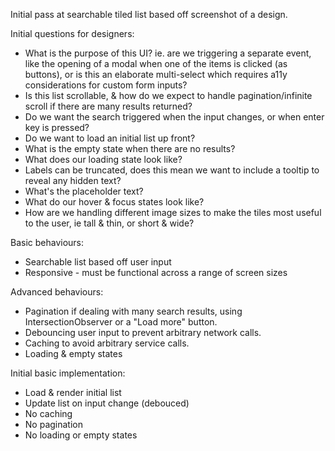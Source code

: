 Initial pass at searchable tiled list based off screenshot of a design.

Initial questions for designers:

- What is the purpose of this UI? ie. are we triggering a separate event, like the opening of a modal when one of the items is clicked (as buttons), or is this an elaborate multi-select which requires a11y considerations for custom form inputs?
- Is this list scrollable, & how do we expect to handle pagination/infinite scroll if there are many results returned?
- Do we want the search triggered when the input changes, or when enter key is pressed?
- Do we want to load an initial list up front?
- What is the empty state when there are no results?
- What does our loading state look like?
- Labels can be truncated, does this mean we want to include a tooltip to reveal any hidden text?
- What's the placeholder text?
- What do our hover & focus states look like?
- How are we handling different image sizes to make the tiles most useful to the user, ie tall & thin, or short & wide?


Basic behaviours:

- Searchable list based off user input
- Responsive - must be functional across a range of screen sizes

Advanced behaviours:

- Pagination if dealing with many search results, using IntersectionObserver or a "Load more" button.
- Debouncing user input to prevent arbitrary network calls.
- Caching to avoid arbitrary service calls.
- Loading & empty states


Initial basic implementation:
- Load & render initial list
- Update list on input change (debouced)
- No caching
- No pagination
- No loading or empty states
